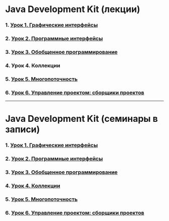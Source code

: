
# Java Development Kit (лекции)

### 1. [Урок 1. Графические интерфейсы](https://github.com/olgashenkel/GeekBrains-technological_specialization/blob/main/02.%20Java%20Development%20Kit/Lesson_01/Lesson_01.md)
### 2. [Урок 2. Программные интерфейсы](https://github.com/olgashenkel/GeekBrains-technological_specialization/blob/main/02.%20Java%20Development%20Kit/Lesson_02/Lesson_02.md)
### 3. [Урок 3. Обобщенное программирование](https://github.com/olgashenkel/GeekBrains-technological_specialization/blob/main/02.%20Java%20Development%20Kit/Lesson_03/Lesson_03.md)
### 4. Урок 4. Коллекции
### 5. [Урок 5. Многопоточность](https://github.com/olgashenkel/GeekBrains-technological_specialization/blob/main/02.%20Java%20Development%20Kit/Lesson_05/Lesson_05.md)
### 6. [Урок 6. Управление проектом: сборщики проектов](https://github.com/olgashenkel/GeekBrains-technological_specialization/blob/main/02.%20Java%20Development%20Kit/Lesson_06/Lesson_06.md)

---

# Java Development Kit (семинары в записи)

### 1. [Урок 1. Графические интерфейсы](https://github.com/olgashenkel/GeekBrains-technological_specialization/blob/main/02.%20Java%20Development%20Kit/Seminar_01/Seminar_01.md)
### 2. [Урок 2. Программные интерфейсы](https://github.com/olgashenkel/GeekBrains-technological_specialization/blob/main/02.%20Java%20Development%20Kit/Seminar_02/Seminar_02.md)
### 3. [Урок 3. Обобщенное программирование](https://github.com/olgashenkel/GeekBrains-technological_specialization/blob/main/02.%20Java%20Development%20Kit/Seminar_03/Seminar_03.md)
### 4. [Урок 4. Коллекции](https://github.com/olgashenkel/GeekBrains-technological_specialization/blob/main/02.%20Java%20Development%20Kit/Seminar_04/Seminar_04.md)
### 5. [Урок 5. Многопоточность](https://github.com/olgashenkel/GeekBrains-technological_specialization/blob/main/02.%20Java%20Development%20Kit/Seminar_05/Seminar_05.md)
### 6. [Урок 6. Управление проектом: сборщики проектов]()